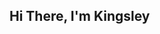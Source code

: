 ## Hi There, I'm Kingsley

<!--
**DOCKingsley/DOCKingsley**
[![GitHub followers](https://img.shields.io/github/followers/Michael2004-ukpeh?label=Follow&style=social)](https://github.com/Michael2004-ukpeh) 
[![LinkedIn](https://img.shields.io/badge/LinkedIn-blue?logo=linkedin&logoColor=white&style=flat-square)](https://www.linkedin.com/in/michael-ukpeh-a732341a6/)


## About me

- Studying Computer science 
- CUrrently doing Jupeb
- Graduted last year from Deeper Life High School

---

## 🛠 Technologies & Tools

- **Languages:** currently leearning python then going maybe C++
- **Frontend:** HTML, CSS
- **Backend:** Node.js
- **Tools:** Git, VSCode,

---

![Favorite animal](https://stock.adobe.com/search/images?k=%22black+wolf%22)(https://www.amazon.com/Lightning-Pictures-Aesthetics-Kitchen-Decorations/dp/B0D4H6NKLM)
